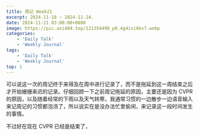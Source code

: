 ```yaml
---
title: 周记 Week21
excerpt: 2024-11-18 ~ 2024-11-24. 
date: 2024-11-21 03:00:00+0800
image: https://pic.axi404.top/121354498_p0.4g4ivi8kv7.webp
categories:
    - 'Daily Talk'
    - 'Weekly Journal'
tags:
    - 'Daily Talk'
    - 'Weekly Journal'
top: 1
---
```


可以说这一次的周记终于来得及在周中进行记录了，而不是拖延到这一周结束之后才开始姗姗来迟的记录。仔细回顾一下之前周记拖延的原因，主要还是因为 CVPR 的原因，以及随着经常的下雨以及天气转寒，我通常习惯的一边散步一边语音输入来记周记的习惯都泡汤了，所以说实在是没办法忙里偷闲，来记录这一段时间发生的事情。

不过好在现在 CVPR 已经是结束了，